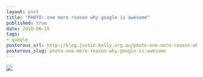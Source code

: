 ```yaml
--- 
layout: post
title: "PHOTO: one more reason why google is awesome"
published: true
date: 2010-06-15
tags: 
- google
posterous_url: http://blog.justin.kelly.org.au/photo-one-more-reason-why-google-is-awesome
posterous_slug: photo-one-more-reason-why-google-is-awesome
---
```

![](http://i.minus.com/jOTE3GLdjLI9n.jpg)
